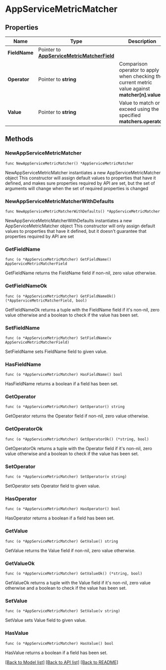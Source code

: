 # AppServiceMetricMatcher

## Properties

Name | Type | Description | Notes
------------ | ------------- | ------------- | -------------
**FieldName** | Pointer to [**AppServiceMetricMatcherField**](AppServiceMetricMatcherField.md) |  | [optional] 
**Operator** | Pointer to **string** | Comparison operator to apply when checking the current metric value against **matcher[n].value**. | [optional] 
**Value** | Pointer to **string** | Value to match or exceed using the specified **matchers.operator**. | [optional] 

## Methods

### NewAppServiceMetricMatcher

`func NewAppServiceMetricMatcher() *AppServiceMetricMatcher`

NewAppServiceMetricMatcher instantiates a new AppServiceMetricMatcher object
This constructor will assign default values to properties that have it defined,
and makes sure properties required by API are set, but the set of arguments
will change when the set of required properties is changed

### NewAppServiceMetricMatcherWithDefaults

`func NewAppServiceMetricMatcherWithDefaults() *AppServiceMetricMatcher`

NewAppServiceMetricMatcherWithDefaults instantiates a new AppServiceMetricMatcher object
This constructor will only assign default values to properties that have it defined,
but it doesn't guarantee that properties required by API are set

### GetFieldName

`func (o *AppServiceMetricMatcher) GetFieldName() AppServiceMetricMatcherField`

GetFieldName returns the FieldName field if non-nil, zero value otherwise.

### GetFieldNameOk

`func (o *AppServiceMetricMatcher) GetFieldNameOk() (*AppServiceMetricMatcherField, bool)`

GetFieldNameOk returns a tuple with the FieldName field if it's non-nil, zero value otherwise
and a boolean to check if the value has been set.

### SetFieldName

`func (o *AppServiceMetricMatcher) SetFieldName(v AppServiceMetricMatcherField)`

SetFieldName sets FieldName field to given value.

### HasFieldName

`func (o *AppServiceMetricMatcher) HasFieldName() bool`

HasFieldName returns a boolean if a field has been set.

### GetOperator

`func (o *AppServiceMetricMatcher) GetOperator() string`

GetOperator returns the Operator field if non-nil, zero value otherwise.

### GetOperatorOk

`func (o *AppServiceMetricMatcher) GetOperatorOk() (*string, bool)`

GetOperatorOk returns a tuple with the Operator field if it's non-nil, zero value otherwise
and a boolean to check if the value has been set.

### SetOperator

`func (o *AppServiceMetricMatcher) SetOperator(v string)`

SetOperator sets Operator field to given value.

### HasOperator

`func (o *AppServiceMetricMatcher) HasOperator() bool`

HasOperator returns a boolean if a field has been set.

### GetValue

`func (o *AppServiceMetricMatcher) GetValue() string`

GetValue returns the Value field if non-nil, zero value otherwise.

### GetValueOk

`func (o *AppServiceMetricMatcher) GetValueOk() (*string, bool)`

GetValueOk returns a tuple with the Value field if it's non-nil, zero value otherwise
and a boolean to check if the value has been set.

### SetValue

`func (o *AppServiceMetricMatcher) SetValue(v string)`

SetValue sets Value field to given value.

### HasValue

`func (o *AppServiceMetricMatcher) HasValue() bool`

HasValue returns a boolean if a field has been set.


[[Back to Model list]](../README.md#documentation-for-models) [[Back to API list]](../README.md#documentation-for-api-endpoints) [[Back to README]](../README.md)


